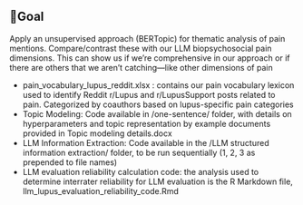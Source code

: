## 🎯Goal
Apply an unsupervised approach (BERTopic) for thematic analysis of pain mentions. Compare/contrast these with our LLM biopsychosocial pain dimensions. This can show us if we’re comprehensive in our approach or if there are others that we aren’t catching—like other dimensions of pain

- pain_vocabulary_lupus_reddit.xlsx : contains our pain vocabulary lexicon used to identify Reddit r/Lupus and r/LupusSupport posts related to pain. Categorized by coauthors based on lupus-specific pain categories
- Topic Modeling: Code available in /one-sentence/ folder, with details on hyperparameters and topic representation by example documents provided in Topic modeling details.docx
- LLM Information Extraction: Code available in the /LLM structured information extraction/ folder, to be run sequentially (1, 2, 3 as prepended to file names)
- LLM evaluation reliability calculation code: the analysis used to determine interrater reliability for LLM evaluation is the R Markdown file, llm_lupus_evaluation_reliability_code.Rmd 
